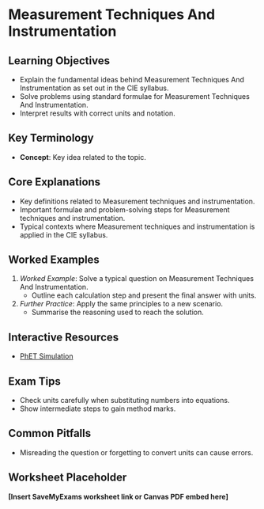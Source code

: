 # Measurement Techniques And Instrumentation

## Learning Objectives
- Explain the fundamental ideas behind Measurement Techniques And Instrumentation as set out in the CIE syllabus.
- Solve problems using standard formulae for Measurement Techniques And Instrumentation.
- Interpret results with correct units and notation.

## Key Terminology
- **Concept**: Key idea related to the topic.

## Core Explanations
- Key definitions related to Measurement techniques and instrumentation.
- Important formulae and problem-solving steps for Measurement techniques and instrumentation.
- Typical contexts where Measurement techniques and instrumentation is applied in the CIE syllabus.

## Worked Examples
1. *Worked Example*: Solve a typical question on Measurement Techniques And Instrumentation.
   - Outline each calculation step and present the final answer with units.
2. *Further Practice*: Apply the same principles to a new scenario.
   - Summarise the reasoning used to reach the solution.

## Interactive Resources
- [PhET Simulation](https://phet.colorado.edu/)

## Exam Tips
- Check units carefully when substituting numbers into equations.
- Show intermediate steps to gain method marks.

## Common Pitfalls
- Misreading the question or forgetting to convert units can cause errors.

## Worksheet Placeholder
**[Insert SaveMyExams worksheet link or Canvas PDF embed here]**
